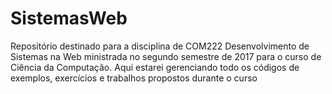 # SistemasWeb
Repositório destinado para a disciplina de COM222 Desenvolvimento de Sistemas na Web  ministrada no segundo semestre de 2017 para o curso de Ciência da Computação.  Aqui estarei gerenciando todo os códigos de exemplos, exercícios e trabalhos propostos durante o curso 
